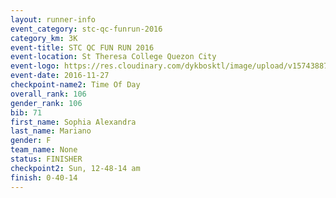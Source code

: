 ```yaml
---
layout: runner-info 
event_category: stc-qc-funrun-2016 
category_km: 3K 
event-title: STC QC FUN RUN 2016 
event-location: St Theresa College Quezon City 
event-logo: https://res.cloudinary.com/dykbosktl/image/upload/v1574388789/Logo/Fun_Run_Poster_tgejen.jpg 
event-date: 2016-11-27 
checkpoint-name2: Time Of Day 
overall_rank: 106
gender_rank: 106
bib: 71
first_name: Sophia Alexandra
last_name: Mariano
gender: F
team_name: None
status: FINISHER
checkpoint2: Sun, 12-48-14 am
finish: 0-40-14
---
```

